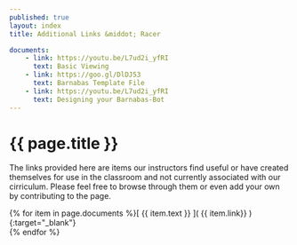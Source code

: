 ```yaml
---
published: true
layout: index
title: Additional Links &middot; Racer

documents:
    - link: https://youtu.be/L7ud2i_yfRI
      text: Basic Viewing 
    - link: https://goo.gl/DlDJ53
      text: Barnabas Template File
    - link: https://youtu.be/L7ud2i_yfRI
      text: Designing your Barnabas-Bot
---
```


# {{ page.title }}

The links provided here are items our instructors find useful or have created themselves for use in the classroom and not currently associated with our cirriculum. Please feel free to browse through them or even add your own by contributing to the page.

{% for item in page.documents %}[ {{ item.text }} ]( {{ item.link}} ){:target="_blank"}  
{% endfor %}
